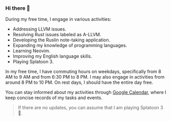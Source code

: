 ### Hi there 👋

During my free time, I engage in various activities:

- Addressing LLVM issues.
- Resolving Rust issues labeled as A-LLVM.
- Developing the Ruslin note-taking application.
- Expanding my knowledge of programming languages.
- Learning Neovim.
- Improving my English language skills.
- Playing Splatoon 3.

In my free time, I have commuting hours on weekdays, specifically from 8 AM to 9 AM and from 6:30 PM to 8 PM. I may also engage in activities from around 8 PM to 10 PM. On rest days, I should have the entire day free.

You can stay informed about my activities through [Google Calendar](https://calendar.google.com/calendar/embed?src=7c99b281e16056c8c993fc03a3ec7120599d239def52b1fdc8e586c27f1dc789%40group.calendar.google.com&ctz=Asia%2FShanghai), where I keep concise records of my tasks and events.

> If there are no updates, you can assume that I am playing Splatoon 3 🌚.
